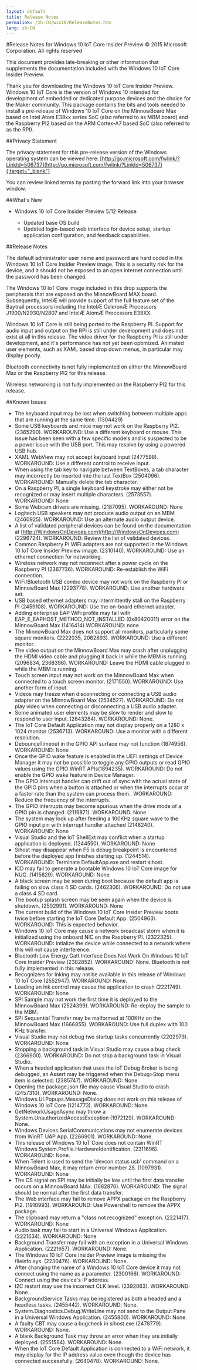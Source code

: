 ```yaml
---
layout: default
title: Release Notes
permalink: /zh-CN/win10/ReleaseNotes.htm
lang: zh-CN
---
```


#Release Notes for Windows 10 IoT Core Insider Preview
&copy; 2015 Microsoft Corporation. All rights reserved

This document provides late-breaking or other information that supplements the documentation included with the Windows 10 IoT Core Insider Preview.

Thank you for downloading the Windows 10 IoT Core Insider Preview.  Windows 10 IoT Core is the version of Windows 10 intended for development of
embedded or dedicated purpose devices and the choice for the Maker community. This package contains the bits and tools needed to install a pre-release of
Windows 10 IoT Core on the MinnowBoard Max based on Intel Atom E38xx series SoC (also referred to as MBM board) and the Raspberry PI2 based on
the ARM Cortex-A7 based SoC (also referred to as the RPI).

##Privacy Statement

The privacy statement for this pre-release version of the Windows operating system can be viewed here: [http://go.microsoft.com/fwlink/?LinkId=506737](http://go.microsoft.com/fwlink/?LinkId=506737){:target="_blank"}

You can review linked terms by pasting the forward link into your browser window.

##What's New
* Windows 10 IoT Core Insider Preview 5/12 Release

    * Updated base OS build
    * Updated login-based web interface for device setup, startup application configuration, and feedback capabilities.

##Release Notes

The default administrator user name and password are hard coded in the Windows 10 IoT Core Insider Preview image. This is a security risk for the
device, and it should not be exposed to an open internet connection until the password has been changed.

The Windows 10 IoT Core image included in this drop supports the peripherals that are exposed on the MinnowBoard MAX board. Subsequently, IntelÆ
will provide support of the full feature set of the Baytrail processors including the IntelÆ CeleronÆ Processors J1900/N2930/N2807 and IntelÆ AtomÆ Processors E38XX.

Windows 10 IoT Core is still being ported to the Raspberry PI. Support for audio input and output on the RPI is still under development and does
not exist at all in this release. The video driver for the Raspberry PI is still under development, and it's performance has not yet been optimized.
Animated user elements, such as XAML based drop down menus, in particular may display poorly.

Bluetooth connectivity is not fully implemented on either the MinnowBoard Max or the Raspberry PI2 for this release.

Wireless networking is not fully implemented on the Raspberry PI2 for this release.

##Known Issues

* The keyboard input may be lost when switching between multiple apps that are running at the same time. (1304429)
* Some USB keyboards and mice may not work on the Raspberry PI2. (2365290). WORKAROUND: Use a different keyboard or mouse. This issue has been seen with a few specific models and is suspected to be a power issue with the USB port. This may resolve by using a powered USB hub.
* XAML WebView may not accept keyboard input (2477598). WORKAROUND: Use a different control to receive input.
* When using the tab key to navigate between TextBoxes, a tab character may incorrectly be inserted into the last TextBox (2504096). WORKAROUND: Manually delete the tab character.
* On a Raspberry PI, a single keyboard keystroke may either not be recognized or may insert multiple characters. (2573557). WORKAROUND: None
* Some Webcam drivers are missing. (2187095). WORKAROUND: None
* Logitech USB speakers may not produce audio output on an MBM (2460925). WORKAROUND: Use an alternate audio output device.
* A list of validated peripheral devices can be found on the documentation at [http://WindowsOnDevices.com](http://WindowsOnDevices.com) (2296724). WORKAROUND: Review the list of validated devices.
* Common Raspberry PI WiFi adapters are not supported in the Windows 10 IoT Core Insider Preview image. (2310140). WORKAROUND: Use an ethernet connection for networking.
* Wireless network may not reconnect after a power cycle on the Raspberry PI (2367736). WORKAROUND: Re-establish the WiFi connection.
* WiFi/Bluetooth USB combo device may not work on the Raspberry PI or MinnowBoard Max (2293778). WORKAROUND: Use another hardware set.
* USB based ethernet adapters may intermittently stall on the Raspberry PI (2459108). WORKAROUND: Use the on-board ethernet adapter.
* Adding enterprise EAP WiFi profile may fail with EAP_E_EAPHOST_METHOD_NOT_INSTALLED (0x80420011) error on the MinnowBoard Max (1416414).WORKAROUND: none.
* The MinnowBoard Max does not support all monitors, particularly some square monitors. (2222035, 2062893). WORKAROUND: Use a different monitor.
* The video output on the MinnowBoard Max may crash after unplugging the HDMI video cable and plugging it back in while the MBM is running. (2096834, 2368396). WORKAROUND: Leave the HDMI cable plugged in while the MBM is running.
* Touch screen input may not work on the MinnowBoard Max when connected to a touch screen monitor. (2171550). WORKAROUND: Use another form of input.
* Videos may freeze when disconnecting or connecting a USB audio adapter on the MinnowBoard Max (2534527). WORKAROUND: Do not play video when connecting or disconnecting a USB audio adapter.
* Some animated user elements may be slow to render and slow to respond to user input. (2643284). WORKAROUND: None.
* The IoT Core Default Application may not display properly on a 1280 x 1024 monitor (2536713). WORKAROUND: Use a monitor with a different resolution.
* DebounceTimeout in the GPIO API surface may not function (1874956). WORKAROUND: None
* Once the GPIO wake feature is enabled in the UEFI settings of Device Manager it may not be possible to toggle any GPIO outputs or read GPIO values using the GPIO WinRT APIs(1894235). WORKAROUND: Do not enable the GPIO wake feature in Device Manager.
* The GPIO interrupt handler can drift out of sync with the actual state of the GPIO pins when a button is attached or when the interrupts occur at a faster rate than the system can process them.. WORKAROUND: Reduce the frequency of the interrupts.
* The GPIO interrupts may become spurious when the drive mode of a GPIO pin is changed. (2116871). WORKAROUND: None
* The system may lock up after feeding a 100KHz square wave to the GPIO input pin with interrupt handler attached (2148240). WORKAROUND: None
* Visual Studio and the IoT ShellExt may conflict when a startup application is deployed. (1244550). WORKAROUND: None
* Sihost may disappear when F5 is debug breakpoint is encountered before the deployed app finishes starting up. (1244514). WORKAROUND: Terminate DefaultApp.exe and restart sihost.
* ICD may fail to generate a bootable Windows 10 IoT Core image for NUC. (1415629). WORKAROUND: None
* A black screen may be seen during boot because the default app is failing on slow class 4 SD cards. (2462306). WORKAROUND: Do not use a class 4 SD card.
* The bootup splash screen may be seen again when the device is shutdown. (2502991). WORKAROUND: None
* The current build of the Windows 10 IoT Core Insider Preview boots twice before starting the IoT Core Default App. (2504963). WORKAROUND: This is expected behavior.
* Windows 10 IoT Core may cause a network broadcast storm when it is initialized using the onboard NIC on the Raspberry PI. (2322325). WORKAROUND: Intialize the device while connected to a network where this will not cause interference.
* Bluetooth Low Energy Gatt Interface Does Not Work On Windows 10 IoT Core Insider Preview (2382852). WORKAROUND:	None. Bluetooth is not fully implemented in this release.
* Recognizers for Inking may not be available in this release of Windows 10 IoT Core (2552947). WORKAROUND: None.
* Loading an Ink control may cause the application to crash (2221749). WORKAROUND: None
* SPI Sample may not work the first time it is deployed to the MinnowBoard Max (2524399). WORKAROUND: Re-deploy the sample to the MBM.
* SPI Sequential Transfer may be malformed at 100KHz on the MinnowBoard Max (1666855). WORKAROUND: Use full duplex with 100 KHz transfer.
* Visual Studio may not debug two startup tasks concurrently (2202979). WORKAROUND: None
* Stopping a background task in Visual Studio may cause a bug check (2366900). WORKAROUND: Do not stop a background task in Visual Studio.
* When a headed application that uses the IoT Debug Broker is being debugged, an Assert may be triggered when the Debug>Stop menu item is selected. (2385747). WORKAROUND: None.
* Opening the package.json file may cause Visual Studio to crash (2457310). WORKAROUND: None.
* Windows.UI.Popups.MessageDialog does not work on this release of Windows 10 IoT Core (1214773). WORKAROUND: None.
* GetNetworkUsageAsync may throw a System.UnauthorizedAccessException (1972129). WORKAROUND: None.
* Windows.Devices.SerialCommunications may not enumerate devices from WinRT UAP App. (2266901). WORKAROUND: None.
* This release of Windows 10 IoT Core does not contain WinRT Windows.System.Profile.HardwareIdentification. (2311696). WORKAROUND: None.
* When Telent is used to send the 'devcon status usb' command on a MinnowBoard Max, it may return error number 28. (1097931). WORKAROUND: None
* The CS signal on SPI may be initially be low until the first data transfer occurs on a MinnowBoard MAx. (1682876). WORKAROUND: The signal should be normal after the first data transfer.
* The Web interface may fail to remove APPX package on the Raspberry PI2. (1910993). WORKAROUND: Use Powershell to remove the APPX package.
* The clipboard may return a "class not recognized" exception. (2221417). WORKAROUND:	None
* Audio task may fail to start in a Universal Windows Application. (2221634). WORKAROUND: None
* Background Transfer may fail with an exception in a Universal Windows Application. (2221657). WORKAROUND: None.
* The Windows 10 IoT Core Insider Preview image is missing the fileinfo.sys. (2230476). WORKAROUND: None.
* After changing the name of a Windows 10 IoT Core device it may not connect using the name as a parameter. (2300166). WORKAROUND:	Connect using the device's IP address.
* I2C restart may use the incorrect CLK level. (2392063). WORKAROUND: None.
* BackgroundService Tasks may be registered as both a headed and a headless tasks. (2455442). WORKAROUND: None.
* System.Diagnostics.Debug.WriteLine may not send to the Output Pane in a Universal Windows Application. (2455800). WORKAROUND: None.
* A faulty CBT may cause a bugcheck in sihost.exe (2478779). WORKAROUND:	None.
* A blank Background Task may throw an error when they are initially deployed. (2551584). WORKAROUND: None.
* When the IoT Core Default Application is connected to a WiFi network, it may display <empty> for the IP address value even though the device has connected successfully. (2640478). WORKAROUND:	None.
